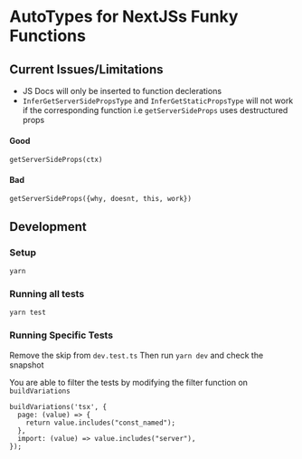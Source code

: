 # AutoTypes for NextJSs Funky Functions

## Current Issues/Limitations

- JS Docs will only be inserted to function declerations
- `InferGetServerSidePropsType` and `InferGetStaticPropsType` will not work if the corresponding function i.e `getServerSideProps` uses destructured props

#### Good

`getServerSideProps(ctx) `

#### Bad

`getServerSideProps({why, doesnt, this, work}) `

## Development

### Setup

`yarn`

### Running all tests

`yarn test`

### Running Specific Tests

Remove the skip from `dev.test.ts`
Then run `yarn dev` and check the snapshot

You are able to filter the tests by modifying the filter function on `buildVariations`

```
buildVariations('tsx', {
  page: (value) => {
    return value.includes("const_named");
  },
  import: (value) => value.includes("server"),
});
```

